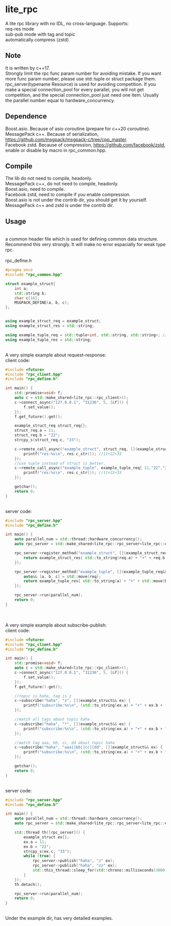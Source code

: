 # lite_rpc
A lite rpc library with no IDL, no cross-language. Supports:
</br>req-res mode
</br>sub-pub mode with tag and topic
</br>automatically compress (zstd)
</br> 
## Note
It is written by c++17.
</br>Strongly limit the rpc func param number for avoiding mistake. If you want more func param number, please use std::tuple or struct package them.
</br>rpc_server(typename Resource) is used for avoiding competition. If you make a special connection_pool for every parallel, you will not get competition, and the special connection_pool just need one item. Usually the parallel number equal to hardware_concurrency.
	
## Dependence
Boost.asio. Because of asio coroutine (prepare for c++20 coroutine).
</br>MessagePack c++. Because of serialization, https://github.com/msgpack/msgpack-c/tree/cpp_master.
</br>Facebook zstd. Because of compression, https://github.com/facebook/zstd, enable or disable by macro in rpc_common.hpp.

## Compile
The lib do not need to compile, headonly.
</br>MessagePack c++, do not need to compile, headonly.
</br>Boost.asio, need to compile.
</br>Facebook zstd, need to compile if you enable compression.
</br>Boost.asio is not under the contrib dir, you should get it by yourself. MessagePack c++ and zstd is under the contrib dir.

## Usage
</br>a common header file which is used for defining common data structure. Recommend this very strongly. It will make no error espacially for weak type rpc.
</br>
</br>rpc_define.h 
```c++
#pragma once
#include "rpc_common.hpp"

struct example_struct{
	int a;
	std::string b;
	char c[16];
	MSGPACK_DEFINE(a, b, c);
};


using example_struct_req = example_struct;
using example_struct_res = std::string;

using example_tuple_req = std::tuple<int, std::string, std::string>; //Recommend this, do not need MSGPACK_DEFINE.
using example_tuple_res = std::string;
```
</br>A very simple example about request-response: 
</br>client code:
```c++
#include <future>
#include "rpc_client.hpp"
#include "rpc_define.h"

int main() {
	std::promise<void> f;
	auto c = std::make_shared<lite_rpc::rpc_client>();
	c->connect_async("127.0.0.1", "31236", 5, [&f]() {
		f.set_value();
	});
	f.get_future().get();

	example_struct_req struct_req{};
	struct_req.a = 11;
	struct_req.b = "22";
	strcpy_s(struct_req.c, "33");

	c->remote_call_async("example_struct", struct_req, [](example_struct_res&& res) {
		printf("res:%s\n", res.c_str()); //11+22+33
	});
	//use tuple instead of struct is better.
	c->remote_call_async("example_tuple", example_tuple_req{ 11,"22","33" }, [](example_tuple_res&& res) {
		printf("res:%s\n", res.c_str()); //11+22+33
	});

	getchar();
	return 0;
}
```
</br>server code:
```c++
#include "rpc_server.hpp"
#include "rpc_define.h"

int main() {
	auto parallel_num = std::thread::hardware_concurrency();
	auto rpc_server = std::make_shared<lite_rpc::rpc_server<lite_rpc::empty_resource>>((uint16_t)31236);

	rpc_server->register_method("example_struct", [](example_struct_req&& req) {
		return example_struct_res{ std::to_string(req.a) + "+" + req.b + "+" + req.c };
	});

	rpc_server->register_method("example_tuple", [](example_tuple_req&& req) {
		auto&& [a, b, c] = std::move(req);
		return example_tuple_res{ std::to_string(a) + "+" + std::move(b) + "+" + std::move(c) };
	});

	rpc_server->run(parallel_num);
	return 0;
}
```

</br></br>A very simple example about subscribe-publish: 
</br>client code:
```c++
#include <future>
#include "rpc_client.hpp"
#include "rpc_define.h"

int main() {
	std::promise<void> f;
	auto c = std::make_shared<lite_rpc::rpc_client>();
	c->connect_async("127.0.0.1", "31236", 5, [&f]() {
		f.set_value();
	});
	f.get_future().get();

	//topic is haha, tag is z
	c->subscribe("haha", "z", [](example_struct&& ex) {
		printf("subscribe:%s\n", (std::to_string(ex.a) + "+" + ex.b + "+" + ex.c).c_str());
	});

	//match all tags about topic haha
	c->subscribe("haha", "*", [](example_struct&& ex) {
		printf("subscribe:%s\n", (std::to_string(ex.a) + "+" + ex.b + "+" + ex.c).c_str());
	});

	//match tag aaa, bb, cc, dd about topic haha
	c->subscribe("haha", "aaa||bb||cc||dd", [](example_struct&& ex) {
		printf("subscribe:%s\n", (std::to_string(ex.a) + "+" + ex.b + "+" + ex.c).c_str());
	});

	getchar();
	return 0;
}
```
</br>server code:
```c++
#include "rpc_server.hpp"
#include "rpc_define.h"

int main() {
	auto parallel_num = std::thread::hardware_concurrency();
	auto rpc_server = std::make_shared<lite_rpc::rpc_server<lite_rpc::empty_resource>>((uint16_t)31236);

	std::thread th([rpc_server]() {
		example_struct ex{};
		ex.a = 11;
		ex.b = "22";
		strcpy_s(ex.c, "33");
		while (true) {
			rpc_server->publish("haha", "z" ex);
			rpc_server->publish("haha", "zz" ex);
			std::this_thread::sleep_for(std::chrono::milliseconds(3000));
		}
	});
	th.detach();

	rpc_server->run(parallel_num);
	return 0;
}
```
</br>Under the example dir, has very detailed examples. 
